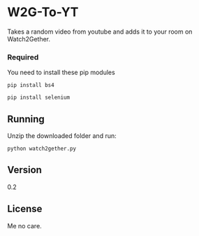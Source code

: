 # W2G-To-YT
Takes a random video from youtube and adds it to your room on Watch2Gether.

### Required

You need to install these pip modules

```
pip install bs4
```

```
pip install selenium
```

## Running

Unzip the downloaded folder and run:
```
python watch2gether.py
```

## Version
0.2

## License

Me no care.
